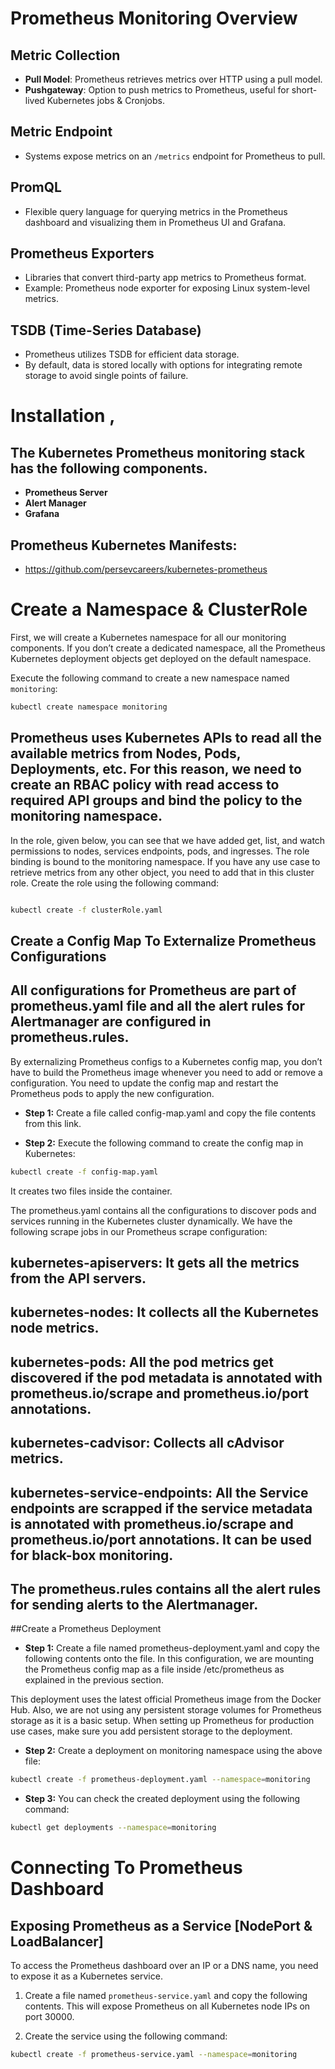 # Prometheus Monitoring Overview

## Metric Collection
- **Pull Model**: Prometheus retrieves metrics over HTTP using a pull model.
- **Pushgateway**: Option to push metrics to Prometheus, useful for short-lived Kubernetes jobs & Cronjobs.
  
## Metric Endpoint
- Systems expose metrics on an `/metrics` endpoint for Prometheus to pull.
  
## PromQL
- Flexible query language for querying metrics in the Prometheus dashboard and visualizing them in Prometheus UI and Grafana.
  
## Prometheus Exporters
- Libraries that convert third-party app metrics to Prometheus format.
- Example: Prometheus node exporter for exposing Linux system-level metrics.
  
## TSDB (Time-Series Database)
- Prometheus utilizes TSDB for efficient data storage.
- By default, data is stored locally with options for integrating remote storage to avoid single points of failure.

# Installation ,

## The Kubernetes Prometheus monitoring stack has the following components.

- **Prometheus Server**
- **Alert Manager**
- **Grafana**

## Prometheus Kubernetes Manifests:
- https://github.com/persevcareers/kubernetes-prometheus


# Create a Namespace & ClusterRole

First, we will create a Kubernetes namespace for all our monitoring components. If you don’t create a dedicated namespace, all the Prometheus Kubernetes deployment objects get deployed on the default namespace.

Execute the following command to create a new namespace named `monitoring`:

```bash
kubectl create namespace monitoring
```
## Prometheus uses Kubernetes APIs to read all the available metrics from Nodes, Pods, Deployments, etc. For this reason, we need to create an RBAC policy with read access to required API groups and bind the policy to the monitoring namespace.

In the role, given below, you can see that we have added get, list, and watch permissions to nodes, services endpoints, pods, and ingresses. The role binding is bound to the monitoring namespace. If you have any use case to retrieve metrics from any other object, you need to add that in this cluster role.
Create the role using the following command:

```bash

kubectl create -f clusterRole.yaml
```
## Create a Config Map To Externalize Prometheus Configurations
## All configurations for Prometheus are part of prometheus.yaml file and all the alert rules for Alertmanager are configured in prometheus.rules.

By externalizing Prometheus configs to a Kubernetes config map, you don’t have to build the Prometheus image whenever you need to add or remove a configuration. You need to update the config map and restart the Prometheus pods to apply the new configuration.

- **Step 1:**
Create a file called config-map.yaml and copy the file contents from this link.

- **Step 2:**
Execute the following command to create the config map in Kubernetes:

```bash
kubectl create -f config-map.yaml
```
It creates two files inside the container.

The prometheus.yaml contains all the configurations to discover pods and services running in the Kubernetes cluster dynamically. We have the following scrape jobs in our Prometheus scrape configuration:

## kubernetes-apiservers: It gets all the metrics from the API servers.
## kubernetes-nodes: It collects all the Kubernetes node metrics.
## kubernetes-pods: All the pod metrics get discovered if the pod metadata is annotated with prometheus.io/scrape and prometheus.io/port annotations.
## kubernetes-cadvisor: Collects all cAdvisor metrics.
## kubernetes-service-endpoints: All the Service endpoints are scrapped if the service metadata is annotated with prometheus.io/scrape and prometheus.io/port annotations. It can be used for black-box monitoring.
## The prometheus.rules contains all the alert rules for sending alerts to the Alertmanager.

##Create a Prometheus Deployment
- **Step 1:**
Create a file named prometheus-deployment.yaml and copy the following contents onto the file. In this configuration, we are mounting the Prometheus config map as a file inside /etc/prometheus as explained in the previous section.

This deployment uses the latest official Prometheus image from the Docker Hub. Also, we are not using any persistent storage volumes for Prometheus storage as it is a basic setup. When setting up Prometheus for production use cases, make sure you add persistent storage to the deployment.

- **Step 2:**
Create a deployment on monitoring namespace using the above file:

```bash
kubectl create -f prometheus-deployment.yaml --namespace=monitoring
```
- **Step 3:**
You can check the created deployment using the following command:

```bash
kubectl get deployments --namespace=monitoring
```

# Connecting To Prometheus Dashboard

## Exposing Prometheus as a Service [NodePort & LoadBalancer]

To access the Prometheus dashboard over an IP or a DNS name, you need to expose it as a Kubernetes service.

1. Create a file named `prometheus-service.yaml` and copy the following contents. This will expose Prometheus on all Kubernetes node IPs on port 30000.

2. Create the service using the following command:

```bash
kubectl create -f prometheus-service.yaml --namespace=monitoring
